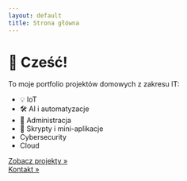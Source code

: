 ```yaml
---
layout: default
title: Strona główna
---
```


# 👋 Cześć!

To moje portfolio projektów domowych z zakresu IT:

- 💡 IoT
- 🛠️ AI i automatyzacje  
- 💾 Administracja
- 🧠 Skrypty i mini-aplikacje
- Cybersecurity
- Cloud

[Zobacz projekty »](projekty.md)  
[Kontakt »](kontakt.md)
